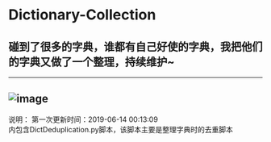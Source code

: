 # Dictionary-Collection
## 碰到了很多的字典，谁都有自己好使的字典，我把他们的字典又做了一个整理，持续维护~
----------------------------------------------------------------------
![image](https://github.com/JE2Se/Dictionary-Collection/blob/master/mulu.png)
----------------------------------------------------------------------
说明：
  第一次更新时间：2019-06-14 00:13:09
  <br>
  内包含DictDeduplication.py脚本，该脚本主要是整理字典时的去重脚本
